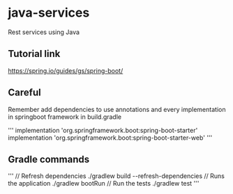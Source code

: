 
# java-services

Rest services using Java

## Tutorial link

https://spring.io/guides/gs/spring-boot/

## Careful

Remember add dependencies to use annotations and every implementation in springboot framework in build.gradle

'''
implementation 'org.springframework.boot:spring-boot-starter'
implementation 'org.springframework.boot:spring-boot-starter-web'
'''

## Gradle commands

'''
// Refresh dependencies
./gradlew build --refresh-dependencies
// Runs the application
./gradlew bootRun
// Run the tests
./gradlew test
'''
